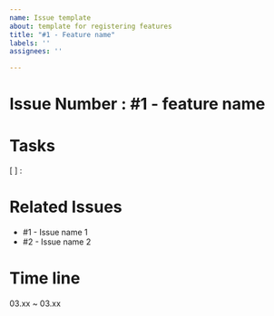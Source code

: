 ```yaml
---
name: Issue template
about: template for registering features
title: "#1 - Feature name"
labels: ''
assignees: ''

---
```


# Issue Number : \#1 - feature name

# Tasks
[ ] : 

# Related Issues
+ \#1 - Issue name 1
+ \#2 - Issue name 2

# Time line
03.xx ~ 03.xx
